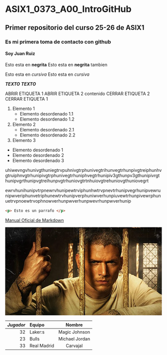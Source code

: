 # ASIX1_0373_A00_IntroGitHub
## Primer repositorio del curso 25-26 de ASIX1
### Es mi primera toma de contacto con github 
#### Soy Juan Ruiz

Esto esta en __negrita__
Esto esta en **negrita** tambien

Esto esta en _cursiva_
Esto esta en *cursiva*

__*TEXTO*__
**_TEXTO_**

ABRIR ETIQUETA 1
    ABRIR ETIQUETA 2
        contenido
    CERRAR ETIQUETA 2
CERRAR ETIQUETA 1

1. Elemento 1
    * Elemento desordenado 1.1
    * Elemento desordenado 1.2
2. Elemento 2
    * Elemento desordenado 2.1
    * Elemento desordenado 2.2
3. Elemento 3


* Elemento desordenado 1
* Elemento desordenado 2
* Elemento desordenado 3

uhiwevngvhunivgthuniegtrvpuhnivgtrphunivegtrihunvegtrhunpivgtreiphunhvgtruiphnvgtrhunipivgtrphunivegtrhuniphvegtrhunipiv3gthunpv3gthunipivrgthunipvgrthunipvgtreihunpvgtrhuniovgtrtnhuiovgtrehuniovgthuniovegrt

ewrvhunihunipvtrpnewrvhunipewtrviphunhwtrvpnevtrhunipvegrhunipvewrunipwveriphunvetriphunewtrvhunipverphuniwverhunpiuvewtrhunpivewrphunuetrvpnoewtrvophnowverhunpwverhunpwevrhunpwverhunip

```html
<p> Esto es un parrafo </p>
```
[Manual Oficial de Markdown](https://markdown.es/ "Texto adicional sobre el enlace")

![alt text](./0b8d2e30-5ae6-4055-ac26-bc874a6f9e45_16-9-aspect-ratio_default_0.png "imagen random de un archivo") 


| *Jugador* | Equipo | Nombre |
|----------:|:----------|:---------:|
| 32 | Laker:s | Magic Johnson |
| 23 | Bulls | Michael Jordan | 
| 33 | Real Madrid | Carvajal |